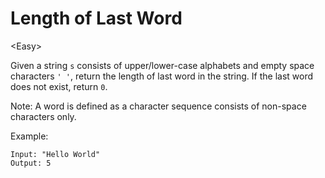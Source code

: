 # Length of Last Word

\<Easy>

Given a string `s` consists of upper/lower-case alphabets and empty space
characters `' '`, return the length of last word in the string. If the last word
does not exist, return `0`.

Note: A word is defined as a character sequence consists of non-space characters
only.

Example:

```
Input: "Hello World"
Output: 5
``` 
